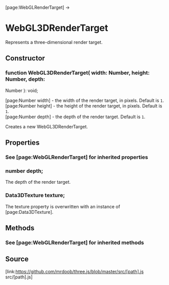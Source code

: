 [page:WebGLRenderTarget] →

# WebGL3DRenderTarget

Represents a three-dimensional render target.

## Constructor

###  function WebGL3DRenderTarget( width: Number, height: Number, depth:
Number ): void;

[page:Number width] - the width of the render target, in pixels. Default is
`1`.  
[page:Number height] - the height of the render target, in pixels. Default is
`1`.  
[page:Number depth] - the depth of the render target. Default is `1`.  
  
Creates a new WebGL3DRenderTarget.

## Properties

### See [page:WebGLRenderTarget] for inherited properties

###  number depth;

The depth of the render target.

###  Data3DTexture texture;

The texture property is overwritten with an instance of [page:Data3DTexture].

## Methods

### See [page:WebGLRenderTarget] for inherited methods

## Source

[link:https://github.com/mrdoob/three.js/blob/master/src/[path].js
src/[path].js]

